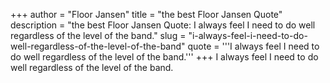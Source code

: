 +++
author = "Floor Jansen"
title = "the best Floor Jansen Quote"
description = "the best Floor Jansen Quote: I always feel I need to do well regardless of the level of the band."
slug = "i-always-feel-i-need-to-do-well-regardless-of-the-level-of-the-band"
quote = '''I always feel I need to do well regardless of the level of the band.'''
+++
I always feel I need to do well regardless of the level of the band.
